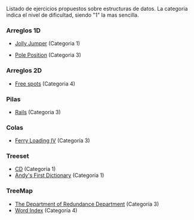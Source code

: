 Listado de ejercicios propuestos sobre estructuras de datos. La categoria indica el nivel de dificultad, siendo "1" la mas sencilla.

### Arreglos 1D

* [Jolly Jumper](https://uva.onlinejudge.org/index.php?option=com_onlinejudge&Itemid=8&category=24&page=show_problem&problem=979) (Categoria 1)

* [Pole Position](https://uva.onlinejudge.org/index.php?option=com_onlinejudge&Itemid=8&category=24&page=show_problem&problem=3302) (Categoria 3)

### Arreglos 2D

* [Free spots](https://uva.onlinejudge.org/index.php?option=com_onlinejudge&Itemid=8&category=24&page=show_problem&problem=1644) (Categoria 4)

### Pilas

* [Rails](https://uva.onlinejudge.org/index.php?option=com_onlinejudge&Itemid=8&category=24&page=show_problem&problem=455) (Categoria 3)

### Colas

* [Ferry Loading IV](https://uva.onlinejudge.org/index.php?option=com_onlinejudge&Itemid=8&category=24&page=show_problem&problem=1975) (Categoría 3)


### Treeset

* [CD](https://uva.onlinejudge.org/index.php?option=com_onlinejudge&Itemid=8&category=24&page=show_problem&problem=2949) (Categoria 1)
* [Andy's First Dictionary](https://uva.onlinejudge.org/index.php?option=com_onlinejudge&Itemid=8&category=24&page=show_problem&problem=1756) (Categoría 1)

### TreeMap

* [The Department of Redundance Department](https://uva.onlinejudge.org/index.php?option=com_onlinejudge&Itemid=8&category=24&page=show_problem&problem=425) (Categoría 3)
* [Word Index](https://uva.onlinejudge.org/index.php?option=com_onlinejudge&Itemid=8&category=24&page=show_problem&problem=358) (Categoría 4)

